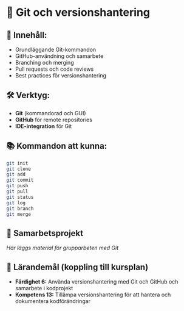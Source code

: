 # 🔄 Git och versionshantering

## 🎯 Innehåll:
- Grundläggande Git-kommandon
- GitHub-användning och samarbete
- Branching och merging
- Pull requests och code reviews
- Best practices för versionshantering

## 🛠️ Verktyg:
- **Git** (kommandorad och GUI)
- **GitHub** för remote repositories
- **IDE-integration** för Git

## 📚 Kommandon att kunna:
```bash
git init
git clone
git add
git commit
git push
git pull
git status
git log
git branch
git merge
```

## 💼 Samarbetsprojekt
*Här läggs material för grupparbeten med Git*

## 🎯 Lärandemål (koppling till kursplan)
- **Färdighet 6:** Använda versionshantering med Git och GitHub och samarbete i kodprojekt
- **Kompetens 13:** Tillämpa versionshantering för att hantera och dokumentera kodförändringar